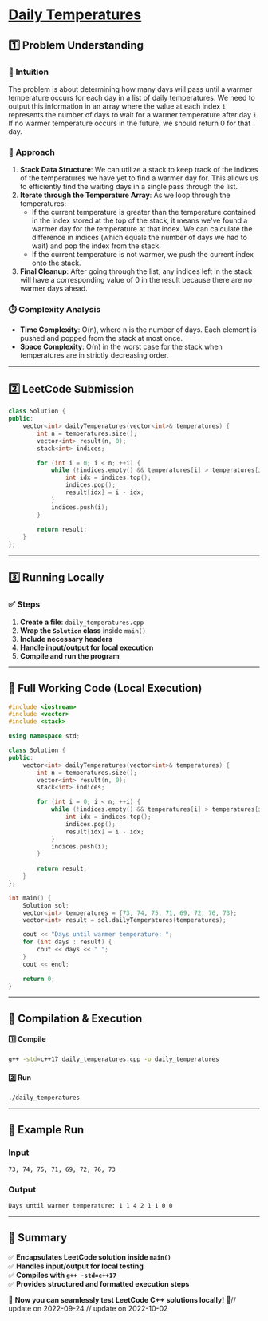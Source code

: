 # **[Daily Temperatures](https://leetcode.com/problems/daily-temperatures/description/)**  

## **1️⃣ Problem Understanding**  
### **📌 Intuition**  
The problem is about determining how many days will pass until a warmer temperature occurs for each day in a list of daily temperatures. We need to output this information in an array where the value at each index `i` represents the number of days to wait for a warmer temperature after day `i`. If no warmer temperature occurs in the future, we should return 0 for that day.  

### **🚀 Approach**  
1. **Stack Data Structure**: We can utilize a stack to keep track of the indices of the temperatures we have yet to find a warmer day for. This allows us to efficiently find the waiting days in a single pass through the list.  
2. **Iterate through the Temperature Array**: As we loop through the temperatures:
   - If the current temperature is greater than the temperature contained in the index stored at the top of the stack, it means we've found a warmer day for the temperature at that index. We can calculate the difference in indices (which equals the number of days we had to wait) and pop the index from the stack.
   - If the current temperature is not warmer, we push the current index onto the stack.
3. **Final Cleanup**: After going through the list, any indices left in the stack will have a corresponding value of 0 in the result because there are no warmer days ahead.

### **⏱️ Complexity Analysis**  
- **Time Complexity**: O(n), where n is the number of days. Each element is pushed and popped from the stack at most once.  
- **Space Complexity**: O(n) in the worst case for the stack when temperatures are in strictly decreasing order.

---  

## **2️⃣ LeetCode Submission**  
```cpp
class Solution {
public:
    vector<int> dailyTemperatures(vector<int>& temperatures) {
        int n = temperatures.size();
        vector<int> result(n, 0);
        stack<int> indices;

        for (int i = 0; i < n; ++i) {
            while (!indices.empty() && temperatures[i] > temperatures[indices.top()]) {
                int idx = indices.top();
                indices.pop();
                result[idx] = i - idx;
            }
            indices.push(i);
        }
        
        return result;
    }
};  
```  

---  

## **3️⃣ Running Locally**  
### **✅ Steps**  
1. **Create a file**: `daily_temperatures.cpp`  
2. **Wrap the `Solution` class** inside `main()`  
3. **Include necessary headers**  
4. **Handle input/output for local execution**  
5. **Compile and run the program**  

---  

## **📝 Full Working Code (Local Execution)**  
```cpp
#include <iostream>
#include <vector>
#include <stack>

using namespace std;

class Solution {
public:
    vector<int> dailyTemperatures(vector<int>& temperatures) {
        int n = temperatures.size();
        vector<int> result(n, 0);
        stack<int> indices;

        for (int i = 0; i < n; ++i) {
            while (!indices.empty() && temperatures[i] > temperatures[indices.top()]) {
                int idx = indices.top();
                indices.pop();
                result[idx] = i - idx;
            }
            indices.push(i);
        }
        
        return result;
    }
};

int main() {
    Solution sol;
    vector<int> temperatures = {73, 74, 75, 71, 69, 72, 76, 73};
    vector<int> result = sol.dailyTemperatures(temperatures);

    cout << "Days until warmer temperature: ";
    for (int days : result) {
        cout << days << " ";
    }
    cout << endl;

    return 0;
}
```  

---  

## **🔧 Compilation & Execution**  
#### **1️⃣ Compile**  
```bash
g++ -std=c++17 daily_temperatures.cpp -o daily_temperatures
```  

#### **2️⃣ Run**  
```bash
./daily_temperatures
```  

---  

## **🎯 Example Run**  
### **Input**  
```
73, 74, 75, 71, 69, 72, 76, 73
```  
### **Output**  
```
Days until warmer temperature: 1 1 4 2 1 1 0 0 
```  

---  

## **📌 Summary**  
✅ **Encapsulates LeetCode solution inside `main()`**  
✅ **Handles input/output for local testing**  
✅ **Compiles with `g++ -std=c++17`**  
✅ **Provides structured and formatted execution steps**  

🚀 **Now you can seamlessly test LeetCode C++ solutions locally!** 🚀// update on 2022-09-24
// update on 2022-10-02
